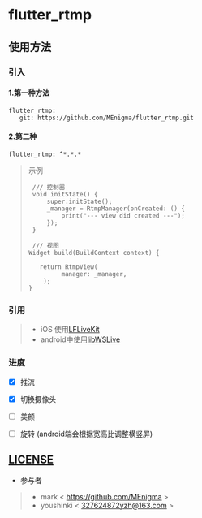 # flutter_rtmp



## 使用方法
### 引入
#### 1.第一种方法
    flutter_rtmp:
       git: https://github.com/MEnigma/flutter_rtmp.git

#### 2.第二种
    flutter_rtmp: ^*.*.*


>示例
>   ```
>    /// 控制器
>    void initState() {
>        super.initState();
>        _manager = RtmpManager(onCreated: () {
>            print("--- view did created ---");
>        });
>    }
>
>    /// 视图
>   Widget build(BuildContext context) {
>
>      return RtmpView(
>            manager: _manager,
>       );
>   }
>   ```
    
### 引用

>*   iOS 使用[LFLiveKit](https://github.com/LaiFengiOS/LFLiveKit)
>*   android中使用[libWSLive](https://github.com/geeklx/myapplication2018/tree/master/p004_livedemo)

### 进度

* [x] 推流
* [x] 切换摄像头
* [ ] 美颜
* [ ] 旋转 (android端会根据宽高比调整横竖屏)


## [LICENSE](https://github.com/MEnigma/flutter_rtmp/blob/master/LICENSE)

* 参与者
>* mark < https://github.com/MEnigma >
>* youshinki < 327624872yzh@163.com >